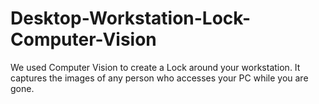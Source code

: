 # Desktop-Workstation-Lock-Computer-Vision
We used Computer Vision to create a Lock around your workstation. It captures the images of any person who accesses your PC while you are gone. 
